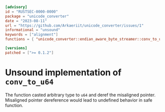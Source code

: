 ```toml
[advisory]
id = "RUSTSEC-0000-0000"
package = "unicode_converter"
date = "2023-08-11"
url = "https://github.com/Arkaeriit/unicode_converter/issues/1"
informational = "unsound"
keywords = ["alignment"]
functions = { "unicode_converter::endian_aware_byte_streamer::conv_to_u64" = ["< 0.1.2"] }

[versions]
patched = [">= 0.1.2"]
```

# Unsound implementation of `conv_to_u64`
The function casted arbitrary type to `u64` and deref the misaligned pointer. Misaligned pointer dereference would lead to undefined behavior in safe function.